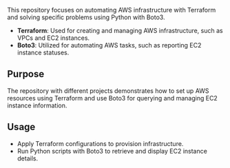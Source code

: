 This repository focuses on automating AWS infrastructure with Terraform and solving specific problems using Python with Boto3. 

- **Terraform**: Used for creating and managing AWS infrastructure, such as VPCs and EC2 instances.
- **Boto3**: Utilized for automating AWS tasks, such as reporting EC2 instance statuses.

## Purpose

The repository with different projects demonstrates how to set up AWS resources using Terraform and use Boto3 for querying and managing EC2 instance information. 

## Usage

- Apply Terraform configurations to provision infrastructure.
- Run Python scripts with Boto3 to retrieve and display EC2 instance details.


